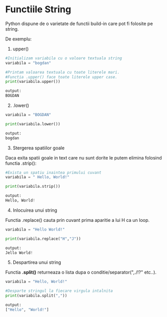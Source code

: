 # Functiile String

Python dispune de o varietate de functii build-in care pot fi folosite pe string.

De exemplu:

1. upper()

```python
#Initializam variabila cu o valoare textuala string
variabila = "bogdan"

#Printam valoarea textuala cu toate literele mari.
#Functia .upper() face toate literele upper case.
print(variabila.upper())

output:
BOGDAN
```
2. .lower()

```python
variabila = "BOGDAN"

print(variabila.lower())

output:
bogdan
```

3. Stergerea spatiilor goale 

Daca exita spatii goale in text care nu sunt dorite le putem elimina folosind functia .strip():

```python
#Exista un spatiu inaintea primului cuvant
variabila = " Hello, World!"

print(variabila.strip())

output:
Hello, World!
```

4. Inlocuirea unui string

Functia .replace() cauta prin cuvant prima aparitie a lui H ca un loop.

```python
variabila = "Hello World!"

print(variabila.replace("H","J"))

output:
Jello World!
```

5. Despartirea unui string

Functia **.split()** returneaza o lista dupa o conditie/separator(",./!?" etc..).

```python
variabila = "Hello, World!"

#Desparte stringul la fiecare virgula intalnita
print(variabila.split(","))

output:
["Hello", "World!"]
```
